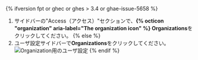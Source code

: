 {% ifversion fpt or ghec or ghes > 3.4 or ghae-issue-5658 %}
1. サイドバーの"Access（アクセス）"セクションで、**{% octicon "organization" aria-label="The organization icon" %} Organizations**をクリックしてください。
{% else %}
1. ユーザ設定サイドバーで**Organizations**をクリックしてください。 ![Organization用のユーザ設定](/assets/images/help/settings/settings-user-orgs.png)
{% endif %}
